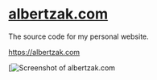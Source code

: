 # [albertzak.com](https://albertzak.com)

The source code for my personal website.

https://albertzak.com

[![Screenshot of albertzak.com](https://albertzak.com/images/screenshot.png)
